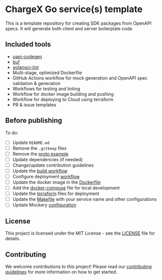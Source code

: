 # ChargeX Go service(s) template

This is a template repository for creating SDK packages from OpenAPI specs.
It will generate both client and server boilerplate code.

## Included tools

- [oapi-codegen](https://github.com/oapi-codegen/oapi-codegen#overview)
- [buf](https://buf.build/)
- [golangci-lint](https://golangci-lint.run/)
- Multi-stage, optimized Dockerfile
- GitHub Actions workflow for mock generation and OpenAPI spec validation & generation
- Workflows for testing and linting
- Workflow for docker image building and pushing
- Workflow for deploying to Cloud using terraform
- PR & issue templates

## Before publishing

To do:

- [ ] Update `README.md`
- [ ] Remove the `.gitkeep` files
- [ ] Remove the [proto example](proto/example/v1/example.proto)
- [ ] Update dependencies (if needed)
- [ ] Change/update contribution guidelines
- [ ] Update the [build workflow](.github/workflows/build-services.yaml)
- [ ] Configure deployment [workflow](.github/workflows/deploy-release.yaml)
- [ ] Update the docker image in the [Dockerfile](build/service/Dockerfile)
- [ ] Add the [docker-compose](deployments/docker) file for local development
- [ ] Update the [terraform](deployments/terraform) files for deployment
- [ ] Update the [Makefile](Makefile) with your service name and other configurations
- [ ] Update Mockery [configuration](.mockery.yaml)

## License

This project is licensed under the MIT License - see the [LICENSE](LICENSE.md) file for details.

## Contributing

We welcome contributions to this project! Please read our [contributing guidelines](CONTRIBUTING.md) for more
information on how to get started.